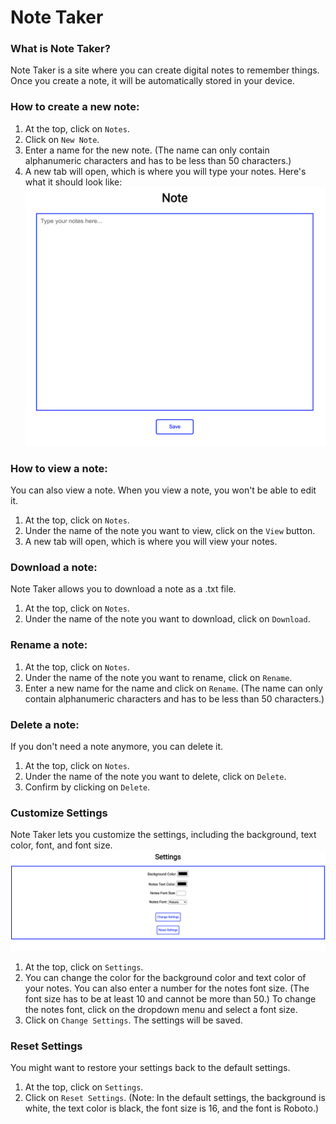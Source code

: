 Note Taker
==================
### What is Note Taker?
Note Taker is a site where you can create digital notes to remember things. Once you create a note, it will be automatically stored in your device.

### How to create a new note:
1. At the top, click on `Notes`.
2. Click on `New Note`.
3. Enter a name for the new note. (The name can only contain alphanumeric characters and has to be less than 50 characters.)
4. A new tab will open, which is where you will type your notes.
Here's what it should look like:
![](images/edit.png)

### How to view a note:
You can also view a note. When you view a note, you won't be able to edit it.
1. At the top, click on `Notes`.
2. Under the name of the note you want to view, click on the `View` button.
3. A new tab will open, which is where you will view your notes.

### Download a note:
Note Taker allows you to download a note as a .txt file.
1. At the top, click on `Notes`.
2. Under the name of the note you want to download, click on `Download`.

### Rename a note:
1. At the top, click on `Notes`.
2. Under the name of the note you want to rename, click on `Rename`.
3. Enter a new name for the name and click on `Rename`. (The name can only contain alphanumeric characters and has to be less than 50 characters.)

### Delete a note:
If you don't need a note anymore, you can delete it.
1. At the top, click on `Notes`.
2. Under the name of the note you want to delete, click on `Delete`.
3. Confirm by clicking on `Delete`.

### Customize Settings
Note Taker lets you customize the settings, including the background, text color, font, and font size.
![](images/settings.png)
1. At the top, click on `Settings`.
2. You can change the color for the background color and text color of your notes. You can also enter a number for the notes font size. (The font size has to be at least 10 and cannot be more than 50.) To change the notes font, click on the dropdown menu and select a font size.
3. Click on `Change Settings`. The settings will be saved.

### Reset Settings
You might want to restore your settings back to the default settings.
1. At the top, click on `Settings`.
2. Click on `Reset Settings`. (Note: In the default settings, the background is white, the text color is black, the font size is 16, and the font is Roboto.)